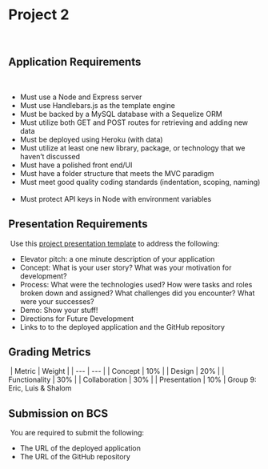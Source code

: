 # Project 2
​
## Application Requirements
​
* Must use a Node and Express server
​
* Must use Handlebars.js as the template engine
​
* Must be backed by a MySQL database with a Sequelize ORM
​
* Must utilize both GET and POST routes for retrieving and adding new data
​
* Must be deployed using Heroku (with data)
​
* Must utilize at least one new library, package, or technology that we haven’t discussed
​
* Must have a polished front end/UI
​
* Must have a folder structure that meets the MVC paradigm
​
* Must meet good quality coding standards (indentation, scoping, naming)
​
* Must protect API keys in Node with environment variables
​
​
## Presentation Requirements
​
Use this [project presentation template](https://docs.google.com/presentation/d/1_u8TKy5zW5UlrVQVnyDEZ0unGI2tjQPDEpA0FNuBKAw/edit?usp=sharing) to address the following: 
​
* Elevator pitch: a one minute description of your application
​
* Concept: What is your user story? What was your motivation for development?
​
* Process: What were the technologies used? How were tasks and roles broken down and assigned? What challenges did you encounter? What were your successes?
​
* Demo: Show your stuff!
​
* Directions for Future Development
​
* Links to to the deployed application and the GitHub repository
​
​
## Grading Metrics 
​
| Metric        | Weight | 
| ---           | ---    |
| Concept       | 10%    |
| Design        | 20%    |
| Functionality | 30%    |
| Collaboration | 30%    |
| Presentation  | 10%    |
​
Group 9: Eric, Luis & Shalom
​
## Submission on BCS
​
You are required to submit the following:
​
* The URL of the deployed application
​
* The URL of the GitHub repository